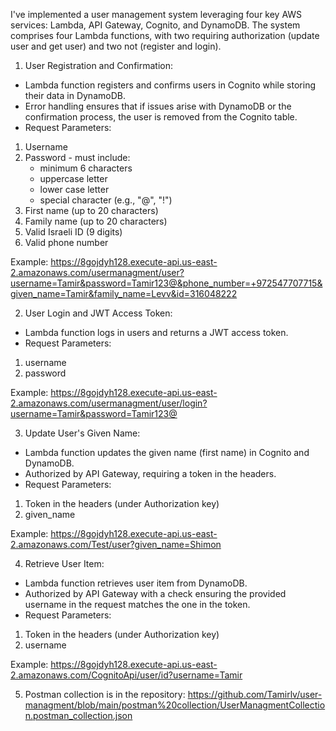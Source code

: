 I've implemented a user management system leveraging four key AWS services: Lambda, API Gateway, Cognito, and DynamoDB. The system comprises four Lambda functions, with two requiring authorization (update user and get user) and two not (register and login).

1. User Registration and Confirmation:
- Lambda function registers and confirms users in Cognito while storing their data in DynamoDB.
- Error handling ensures that if issues arise with DynamoDB or the confirmation process, the user is removed from the Cognito table.
- Request Parameters:
1. Username
2. Password - must include:
   - minimum 6 characters
   - uppercase letter
   - lower case letter
   - special character (e.g., "@", "!") 
3. First name (up to 20 characters)
4. Family name (up to 20 characters)
5. Valid Israeli ID (9 digits)
6. Valid phone number

Example:
https://8gojdyh128.execute-api.us-east-2.amazonaws.com/usermanagment/user?username=Tamir&password=Tamir123@&phone_number=+972547707715&given_name=Tamir&family_name=Levv&id=316048222

2. User Login and JWT Access Token:
- Lambda function logs in users and returns a JWT access token.
- Request Parameters:
1. username
2. password

Example: 
https://8gojdyh128.execute-api.us-east-2.amazonaws.com/usermanagment/user/login?username=Tamir&password=Tamir123@


3. Update User's Given Name:
- Lambda function updates the given name (first name) in Cognito and DynamoDB.
- Authorized by API Gateway, requiring a token in the headers.
- Request Parameters:
1. Token in the headers (under Authorization key)
2. given_name

Example: 
https://8gojdyh128.execute-api.us-east-2.amazonaws.com/Test/user?given_name=Shimon

4. Retrieve User Item:
- Lambda function retrieves user item from DynamoDB.
- Authorized by API Gateway with a check ensuring the provided username in the request matches the one in the token.
- Request Parameters:
1. Token in the headers (under Authorization key)
2. username
   
Example: 
https://8gojdyh128.execute-api.us-east-2.amazonaws.com/CognitoApi/user/id?username=Tamir

5. Postman collection is in the repository:
   https://github.com/Tamirlv/user-managment/blob/main/postman%20collection/UserManagmentCollection.postman_collection.json
